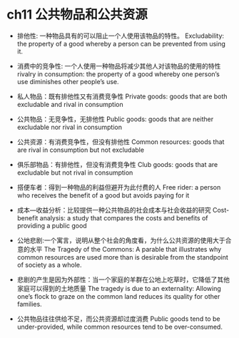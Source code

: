 # ch11 公共物品和公共资源

- 排他性: 一种物品具有的可以阻止一个人使用该物品的特性。
Excludability:  the property of a good whereby a person can be prevented from using it.

- 消费中的竞争性: 一个人使用一种物品将减少其他人对该物品的使用的特性
rivalry in consumption: the property of a good whereby one person’s use diminishes other people’s use.  

- 私人物品：既有排他性又有消费竞争性
Private goods:  goods that are both excludable and rival in consumption

- 公共物品：无竞争性，无排他性
Public goods: goods that are neither excludable nor rival in consumption

- 公共资源：有消费竞争性，但没有排他性
Common resources: goods that are rival in consumption but not excludable

- 俱乐部物品：有排他性，但没有消费竞争性
Club goods: goods that are excludable but not rival in consumption

- 搭便车者：得到一种物品的利益但避开为此付费的人
Free rider:  a person who receives the benefit of a good but avoids paying for it

- 成本—收益分析：比较提供一种公共物品的社会成本与社会收益的研究
Cost-benefit analysis:  a study that compares the costs and benefits of providing a public good  

- 公地悲剧:一个寓言，说明从整个社会的角度看，为什么公共资源的使用大于合意的水平
The Tragedy of the Commons: A parable that illustrates why common resources are used more than is desirable from the standpoint of society as a whole.

- 悲剧的产生是因为外部性：当一个家庭的羊群在公地上吃草时，它降低了其他家庭可以得到的土地质量
The tragedy is due to an externality:  Allowing one’s flock to graze on the common land reduces its quality for other families.  

- 公共物品往往供给不足，而公共资源却过度消费
Public goods tend to be under-provided, while common resources tend to be over-consumed.
